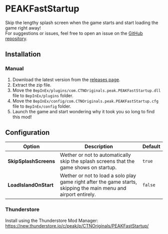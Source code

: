 # PEAKFastStartup
Skip the lengthy splash screen when the game starts and start loading the game right away!<br>
For suggestions or issues, feel free to open an issue on the [GitHub repository](https://github.com/CTNOriginals/PEAKFastStartup/issues).

## Installation
### Manual
1. Download the latest version from the [releases page](https://github.com/CTNOriginals/PEAKFastStartup/releases).
2. Extract the zip file.
3. Move the `BepInEx/plugins/com.CTNOriginals.peak.PEAKFastStartup.dll` file to `BepInEx/plugins` folder.
4. Move the `BepInEx/config/com.CTNOriginals.peak.PEAKFastStartup.cfg` file to `BepInEx/config` folder.
5. Launch the game and start wondering why it took you so long to find this mod!

## Configuration
| Option | Description | Default |
| ------ | ----------- | ------- |
| **SkipSplashScreens** | Wether or not to automatically skip the splash screens that the game shows on startup. | `true` |
| **LoadIslandOnStart** | Wether or not to load a solo play game right after the game starts, skipping the main menu and airport entirely. | `false` |

### Thunderstore
Install using the Thunderstore Mod Manager: https://new.thunderstore.io/c/peak/p/CTNOriginals/PEAKFastStartup/